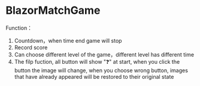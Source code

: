 # BlazorMatchGame

Function：
1. Countdown，when time end game will stop
2. Record score
3. Can choose different level of the game，different level has different time
4. The filp fuction, all button will show "❓" at start, when you click the button the image will change, when you choose wrong button, images that have already appeared will be restored to their original state
